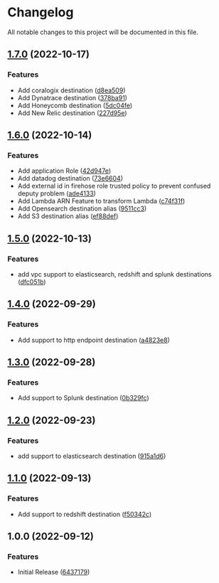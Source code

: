 # Changelog

All notable changes to this project will be documented in this file.

## [1.7.0](https://github.com/fdmsantos/terraform-aws-kinesis-firehose/compare/v1.6.0...v1.7.0) (2022-10-17)


### Features

* Add coralogix destination ([d8ea509](https://github.com/fdmsantos/terraform-aws-kinesis-firehose/commit/d8ea5096d34af8cec367c5f5b79413e20416e576))
* Add Dynatrace destination ([378ba91](https://github.com/fdmsantos/terraform-aws-kinesis-firehose/commit/378ba91f4329542325b435c2891ef353f16251f2))
* Add Honeycomb destination ([5dc04fe](https://github.com/fdmsantos/terraform-aws-kinesis-firehose/commit/5dc04fe00e3e6c3acc857ca8b00665d10e3eabca))
* Add New Relic destination ([227d95e](https://github.com/fdmsantos/terraform-aws-kinesis-firehose/commit/227d95ea321b676308a7b3ad6fc1ac94c2e4e3e4))

## [1.6.0](https://github.com/fdmsantos/terraform-aws-kinesis-firehose/compare/v1.5.0...v1.6.0) (2022-10-14)


### Features

* Add application Role ([42d947e](https://github.com/fdmsantos/terraform-aws-kinesis-firehose/commit/42d947e9c9f078e72abcf634e2df6042cef5f06e))
* Add datadog destination ([73e6604](https://github.com/fdmsantos/terraform-aws-kinesis-firehose/commit/73e6604885d07689e6c870ce61549f2b6a7c3a83))
* Add external id in firehose role trusted policy to prevent confused deputy problem ([ade4133](https://github.com/fdmsantos/terraform-aws-kinesis-firehose/commit/ade4133e921460639ef2558096fd97453f50547c))
* Add Lambda ARN Feature to transform Lambda ([c74f31f](https://github.com/fdmsantos/terraform-aws-kinesis-firehose/commit/c74f31f14468717318b48d4a2a3970c6c5b5fe0b))
* Add Opensearch destination alias ([9511cc3](https://github.com/fdmsantos/terraform-aws-kinesis-firehose/commit/9511cc393e1feb607c9711c34419456d6acc5115))
* Add S3 destination alias ([ef88def](https://github.com/fdmsantos/terraform-aws-kinesis-firehose/commit/ef88defabea30ef7298ca25273374e9cfbaa64f2))

## [1.5.0](https://github.com/fdmsantos/terraform-aws-kinesis-firehose/compare/v1.4.0...v1.5.0) (2022-10-13)


### Features

* add vpc support to elasticsearch, redshift and splunk destinations ([dfc051b](https://github.com/fdmsantos/terraform-aws-kinesis-firehose/commit/dfc051b0562129f5b6579eb6e7ac083c7e2980c7))

## [1.4.0](https://github.com/fdmsantos/terraform-aws-kinesis-firehose/compare/v1.3.0...v1.4.0) (2022-09-29)


### Features

* Add support to http endpoint destination ([a4823e8](https://github.com/fdmsantos/terraform-aws-kinesis-firehose/commit/a4823e8c3c94367b6673223e6ea68e0aa7a443cd))

## [1.3.0](https://github.com/fdmsantos/terraform-aws-kinesis-firehose/compare/v1.2.0...v1.3.0) (2022-09-28)


### Features

* Add support to Splunk destination ([0b329fc](https://github.com/fdmsantos/terraform-aws-kinesis-firehose/commit/0b329fc4df7a38c2cfc00ea66f0d2ae6a4a048e4))

## [1.2.0](https://github.com/fdmsantos/terraform-aws-kinesis-firehose/compare/v1.1.0...v1.2.0) (2022-09-23)


### Features

* add support to elasticsearch destination ([915a1d6](https://github.com/fdmsantos/terraform-aws-kinesis-firehose/commit/915a1d69a15a7f559120bca2a7636e96135ddb13))

## [1.1.0](https://github.com/fdmsantos/terraform-aws-kinesis-firehose/compare/v1.0.0...v1.1.0) (2022-09-13)


### Features

* Add support to redshift destination ([f50342c](https://github.com/fdmsantos/terraform-aws-kinesis-firehose/commit/f50342cf660fc49f5c00fe87b876913fc1b55e2f))

## 1.0.0 (2022-09-12)


### Features

* Initial Release ([6437179](https://github.com/fdmsantos/terraform-aws-kinesis-firehose/commit/6437179ae196adc2b7684130cbca3b6bc019dae2))
